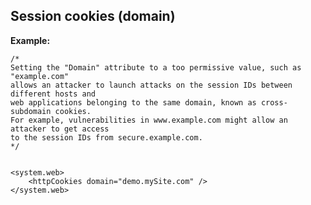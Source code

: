Session cookies (domain)
-------

**Example:**

	/*
	Setting the "Domain" attribute to a too permissive value, such as "example.com" 
	allows an attacker to launch attacks on the session IDs between different hosts and 
	web applications belonging to the same domain, known as cross-subdomain cookies.
	For example, vulnerabilities in www.example.com might allow an attacker to get access 
	to the session IDs from secure.example.com.
	*/
	
	
	<system.web>
		<httpCookies domain="demo.mySite.com" />
	</system.web>
	
